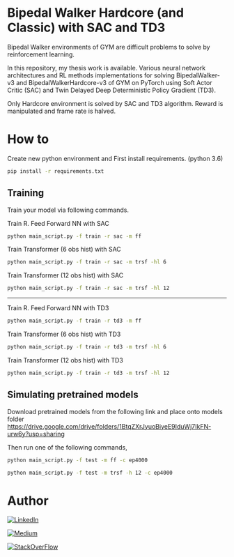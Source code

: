 # Bipedal Walker Hardcore (and Classic) with SAC and TD3

Bipedal Walker environments of GYM are difficult problems to solve by reinforcement learning. 

In this repository, my thesis work is available. Various neural network architectures and RL methods implementations for solving BipedalWalker-v3 and BipedalWalkerHardcore-v3 of GYM on PyTorch using Soft Actor Critic (SAC) and Twin Delayed Deep Deterministic Policy Gradient (TD3). 

Only Hardcore environment is solved by SAC and TD3 algorithm. Reward is manipulated and frame rate is halved. 

# How to
Create new python environment and First install requirements. (python 3.6)

```bash
pip install -r requirements.txt
```

## Training

Train your model via following commands.

Train R. Feed Forward NN with SAC
```bash
python main_script.py -f train -r sac -m ff
```

Train Transformer (6 obs hist) with SAC
```bash
python main_script.py -f train -r sac -m trsf -hl 6
```

Train Transformer (12 obs hist) with SAC
```bash
python main_script.py -f train -r sac -m trsf -hl 12
```

-----------------------------------------------------------------------

Train R. Feed Forward NN with TD3
```bash
python main_script.py -f train -r td3 -m ff
```

Train Transformer (6 obs hist) with TD3
```bash
python main_script.py -f train -r td3 -m trsf -hl 6
```

Train Transformer (12 obs hist) with TD3
```bash
python main_script.py -f train -r td3 -m trsf -hl 12
```

## Simulating pretrained models
Download pretrained models from the following link and place onto models folder
https://drive.google.com/drive/folders/1BtqZXrJyuoBiyeE9IduWj7IkFN-urw6y?usp=sharing

Then run one of the following commands,

```bash
python main_script.py -f test -m ff -c ep4000
```

```bash
python main_script.py -f test -m trsf -h 12 -c ep4000
```

# Author

[![LinkedIn](https://img.shields.io/badge/LinkedIn-0077B5?style=for-the-badge&logo=linkedin&logoColor=white)](https://www.linkedin.com/in/ugurcanozalp/)

[![Medium](https://img.shields.io/badge/Medium-12100E?style=for-the-badge&logo=medium&logoColor=white)](https://medium.com/@uurcann94)

[![StackOverFlow](https://img.shields.io/badge/Stack_Overflow-FE7A16?style=for-the-badge&logo=stack-overflow&logoColor=white)](https://stackoverflow.com/users/11985314/u%c4%9fur-can-%c3%96zalp)
